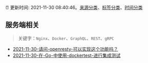 :alarm_clock: 更新时间: 2021-11-30 08:40:46。[来源分类](../README.md)、[标签分类](../TAGS.md)、[时间分类](../TIMELINE.md)

## 服务端相关


> 关键字：`Nginx`、`Docker`、`GraphQL`、`REST`、`gRPC`



- [2021-11-30-请问-openresty-可以实现这个功能吗？](https://www.v2ex.com/t/819029) 
- [2021-11-30-在-Go-中使用-dockertest-进行集成测试](https://toutiao.io/k/r813zwl) 